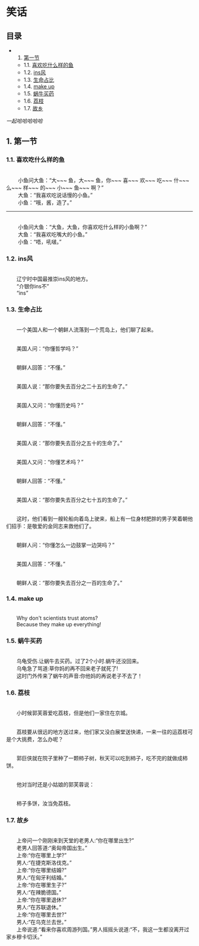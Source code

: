 <h1>笑话</h1> 

<h2>目录</h2>

* 1. [第一节](#first)
    * 1.1. [喜欢吃什么样的鱼](#firstPOne)
    * 1.2. [ins风](#firstPTwo)
    * 1.3. [生命占比](#firstPThree)
    * 1.4. [make up](#firstPFour)
    * 1.5. [蜗牛买药](#firstPFive)
    * 1.6. [荔枝](#firstPSix)
    * 1.7. [故乡](#firstPSeven)
    <!-- * 1.2. [](#firstPTwo) -->
*一起哈哈哈哈哈*

## 1.  <a name='first'></a> 第一节
### 1.1. <a name='firstPOne'></a> 喜欢吃什么样的鱼
<br>&emsp;&emsp; 
小鱼问大鱼：“大~~~ 鱼，大~~~ 鱼，你~~~ 喜~~~ 欢~~~ 吃~~~ 什~~~ 么~~~ 样~~~ 的~~~ 小~~~ 鱼~~~ 啊？”
<br>&emsp;&emsp;
大鱼：“我喜欢吃说话慢的小鱼。”
<br>&emsp;&emsp;
小鱼：“哦，酱，造了。”

---

<br>&emsp;&emsp; 
小鱼问大鱼：“大鱼，大鱼，你喜欢吃什么样的小鱼啊？”
<br>&emsp;&emsp; 
大鱼：“我喜欢吃嘴大的小鱼。”
<br>&emsp;&emsp; 
小鱼：“唔，吼啵。”


### 1.2. <a name='firstPTwo'></a> ins风

<br>&emsp;&emsp;辽宁时中国最推崇ins风的地方。
<br>&emsp;&emsp;“介银你ins不”
<br>&emsp;&emsp;“ins”


### 1.3. <a name='firstPThree'></a> 生命占比
<br>&emsp;&emsp;一个美国人和一个朝鲜人流落到一个荒岛上，他们聊了起来。

<br>&emsp;&emsp;美国人问：“你懂哲学吗？”

<br>&emsp;&emsp;朝鲜人回答：“不懂。”

<br>&emsp;&emsp;美国人说：“那你要失去百分之二十五的生命了。”

<br>&emsp;&emsp;美国人又问：“你懂历史吗？”

<br>&emsp;&emsp;朝鲜人回答：“不懂。”

<br>&emsp;&emsp;美国人说：“那你要失去百分之五十的生命了。”

<br>&emsp;&emsp;美国人又问：“你懂艺术吗？”

<br>&emsp;&emsp;朝鲜人回答：“不懂。”

<br>&emsp;&emsp;美国人说：“那你要失去百分之七十五的生命了。”

<br>&emsp;&emsp;这时，他们看到一艘轮船向着岛上驶来，船上有一位身材肥胖的男子笑着朝他们招手：是敬爱的金同志来救他们了。

<br>&emsp;&emsp;朝鲜人问：“你懂怎么一边鼓掌一边哭吗？”

<br>&emsp;&emsp;美国人回答：“不懂。”

<br>&emsp;&emsp;朝鲜人说：“那你要失去百分之一百的生命了。”


### 1.4. <a name='firstPFour'></a> make up

<br>&emsp;&emsp;Why don't scientists trust atoms?
<br>&emsp;&emsp;Because they make up everything!


### 1.5. <a name='firstPFive'></a> 蜗牛买药
<br>&emsp;&emsp;乌龟受伤.让蜗牛去买药。过了2个小时.蜗牛还没回来。
<br>&emsp;&emsp;乌龟急了骂道:草你妈的再不回来老子就死了!
<br>&emsp;&emsp;这时门外传来了蜗牛的声音:你他妈的再说老子不去了！

### 1.6. <a name='firstPSix'></a> 荔枝
<br>&emsp;&emsp;小时候郭芙蓉爱吃荔枝，但是他们一家住在京城。

<br>&emsp;&emsp;荔枝要从很远的地方送过来，他们家又没白展堂送快递，一来一往的运荔枝可是个大挑费，怎么办呢？

<br>&emsp;&emsp;郭巨侠就在院子里种了一颗柿子树，秋天可以吃到柿子，吃不完的就做成柿饼。

<br>&emsp;&emsp;他对当时还是小姑娘的郭芙蓉说：

<br>&emsp;&emsp;柿子多饼，汝当免荔枝。

### 1.7. <a name='firstPSeven'></a> 故乡
<br>&emsp;&emsp;上帝问一个刚刚来到天堂的老男人:“你在哪里出生?”
<br>&emsp;&emsp;老男人回答道:“奥匈帝国出生。”
<br>&emsp;&emsp;上帝:“你在哪里上学?”
<br>&emsp;&emsp;男人:“在捷克斯洛伐克。”
<br>&emsp;&emsp;上帝:“你在哪里结婚?"
<br>&emsp;&emsp;男人:“在匈牙利结婚。”
<br>&emsp;&emsp;上帝:“你在哪里生子?”
<br>&emsp;&emsp;男人:“在辣脆德国。”
<br>&emsp;&emsp;上帝:“你在哪里退休?”
<br>&emsp;&emsp;男人:“在苏联退休。”
<br>&emsp;&emsp;上帝:“你在哪里去世?"
<br>&emsp;&emsp;男人:“在乌克兰去世。”
<br>&emsp;&emsp;上帝说道:“看来你喜欢周游列国。”男人摇摇头说道:“不，我这一生都没离开过家乡穆卡切沃。”